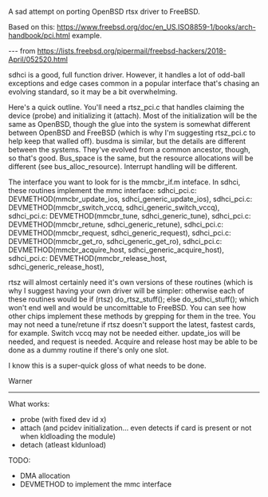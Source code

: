 
A sad attempt on porting OpenBSD rtsx driver to FreeBSD.

Based on this: https://www.freebsd.org/doc/en_US.ISO8859-1/books/arch-handbook/pci.html example.

--- from https://lists.freebsd.org/pipermail/freebsd-hackers/2018-April/052520.html

sdhci is a good, full function driver. However, it handles a lot of
odd-ball exceptions and edge cases common in a popular interface that's
chasing an evolving standard, so it may be a bit overwhelming.

Here's a quick outline. You'll need a rtsz_pci.c that handles claiming the
device (probe) and initializing it (attach). Most of the initialization
will be the same as OpenBSD, though the glue into the system is somewhat
different between OpenBSD and FreeBSD (which is why I'm suggesting
rtsz_pci.c to help keep that walled off). busdma is similar, but the
details are different between the systems. They've evolved from a common
ancestor, though, so that's good. Bus_space is the same, but the resource
allocations will be different (see bus_alloc_resource). Interrupt handling
will be different.

The interface you want to look for is the mmcbr_if.m inteface. In sdhci,
these routines implement the mmc interface:
sdhci_pci.c: DEVMETHOD(mmcbr_update_ios, sdhci_generic_update_ios),
sdhci_pci.c: DEVMETHOD(mmcbr_switch_vccq, sdhci_generic_switch_vccq),
sdhci_pci.c: DEVMETHOD(mmcbr_tune, sdhci_generic_tune),
sdhci_pci.c: DEVMETHOD(mmcbr_retune, sdhci_generic_retune),
sdhci_pci.c: DEVMETHOD(mmcbr_request, sdhci_generic_request),
sdhci_pci.c: DEVMETHOD(mmcbr_get_ro, sdhci_generic_get_ro),
sdhci_pci.c: DEVMETHOD(mmcbr_acquire_host,   sdhci_generic_acquire_host),
sdhci_pci.c: DEVMETHOD(mmcbr_release_host,   sdhci_generic_release_host),

rtsz will almost certainly need it's own versions of these routines (which
is why I suggest having your own driver will be simpler: otherwise each of
these routines would be if (rtsz) do_rtsz_stuff(); else do_sdhci_stuff();
which won't end well and would be uncomittable to FreeBSD. You can see how
other chips implement these methods by grepping for them in the tree. You
may not need a tune/retune if rtsz doesn't support the latest, fastest
cards, for example. Switch vccq may not be needed either. update_ios will
be needed, and request is needed. Acquire and release host may be able to
be done as a dummy routine if there's only one slot.

I know this is a super-quick gloss of what needs to be done.

Warner

--------------------------------------------------------------------------

What works:

 - probe (with fixed dev id x)
 - attach (and pcidev initialization... even detects if card is present or not when kldloading the module)
 - detach (atleast kldunload)

TODO:

 - DMA allocation
 - DEVMETHOD to implement the mmc interface
